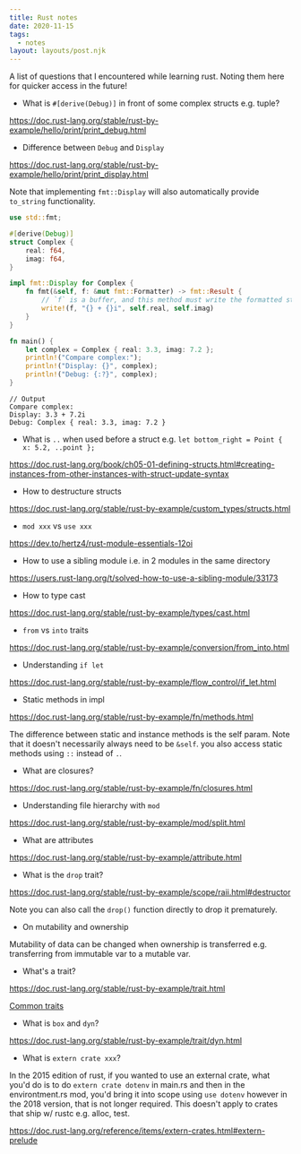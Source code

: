```yaml
---
title: Rust notes
date: 2020-11-15
tags:
  - notes
layout: layouts/post.njk
---
```


A list of questions that I encountered while learning rust. Noting them here for quicker access in the future!

- What is `#[derive(Debug)]` in front of some complex structs e.g. tuple?

https://doc.rust-lang.org/stable/rust-by-example/hello/print/print_debug.html

- Difference between `Debug` and `Display`

https://doc.rust-lang.org/stable/rust-by-example/hello/print/print_display.html

Note that implementing `fmt::Display` will also automatically provide `to_string` functionality.

```rust
use std::fmt;

#[derive(Debug)]
struct Complex {
    real: f64,
    imag: f64,
}

impl fmt::Display for Complex {
    fn fmt(&self, f: &mut fmt::Formatter) -> fmt::Result {
        // `f` is a buffer, and this method must write the formatted string into it
        write!(f, "{} + {}i", self.real, self.imag)
    } 
}

fn main() {
    let complex = Complex { real: 3.3, imag: 7.2 };
    println!("Compare complex:");
    println!("Display: {}", complex);
    println!("Debug: {:?}", complex);
}
```
```text
// Output
Compare complex:
Display: 3.3 + 7.2i
Debug: Complex { real: 3.3, imag: 7.2 }
```

- What is `..` when used before a struct e.g. `let bottom_right = Point { x: 5.2, ..point };`
  
https://doc.rust-lang.org/book/ch05-01-defining-structs.html#creating-instances-from-other-instances-with-struct-update-syntax

- How to destructure structs

https://doc.rust-lang.org/stable/rust-by-example/custom_types/structs.html

- `mod xxx` vs `use xxx` 

https://dev.to/hertz4/rust-module-essentials-12oi

- How to use a sibling module i.e. in 2 modules in the same directory

https://users.rust-lang.org/t/solved-how-to-use-a-sibling-module/33173

- How to type cast

https://doc.rust-lang.org/stable/rust-by-example/types/cast.html

- `from` vs `into` traits

https://doc.rust-lang.org/stable/rust-by-example/conversion/from_into.html

- Understanding `if let`

https://doc.rust-lang.org/stable/rust-by-example/flow_control/if_let.html

- Static methods in impl

https://doc.rust-lang.org/stable/rust-by-example/fn/methods.html

The difference between static and instance methods is the self param. Note that it doesn't necessarily always need to be `&self`. you also access static methods using `::` instead of `.`.

- What are closures?

https://doc.rust-lang.org/stable/rust-by-example/fn/closures.html

- Understanding file hierarchy with `mod`

https://doc.rust-lang.org/stable/rust-by-example/mod/split.html

- What are attributes

https://doc.rust-lang.org/stable/rust-by-example/attribute.html

- What is the `drop` trait?

https://doc.rust-lang.org/stable/rust-by-example/scope/raii.html#destructor

Note you can also call the `drop()` function directly to drop it prematurely.

- On mutability and ownership

Mutability of data can be changed when ownership is transferred e.g. transferring from immutable var to a mutable var. 

- What's a trait?

https://doc.rust-lang.org/stable/rust-by-example/trait.html

[Common traits](https://doc.rust-lang.org/stable/rust-by-example/trait/derive.html)

- What is `box` and `dyn`?

https://doc.rust-lang.org/stable/rust-by-example/trait/dyn.html

- What is `extern crate xxx`?

In the 2015 edition of rust, if you wanted to use an external crate, what you'd do is to do `extern crate dotenv` in main.rs and then in the environtment.rs mod, you'd bring it into scope using `use dotenv` however in the 2018 version, that is not longer required. This doesn't apply to crates that ship w/ rustc e.g. alloc, test. 

https://doc.rust-lang.org/reference/items/extern-crates.html#extern-prelude





